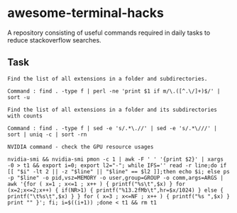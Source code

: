 # awesome-terminal-hacks
A repository consisting of useful commands required in daily tasks to reduce stackoverflow searches. 

## Task 

```
Find the list of all extensions in a folder and subdirectories. 

Command : find . -type f | perl -ne 'print $1 if m/\.([^.\/]+)$/' | sort -u
```

```
Find the list of all extensions in a folder and its subdirectories with counts 

Command : find . -type f | sed -e 's/.*\.//' | sed -e 's/.*\///' | sort | uniq -c | sort -rn
```

```
NVIDIA command - check the GPU resource usages

nvidia-smi && nvidia-smi pmon -c 1 | awk -F ' ' '{print $2}' | xargs -0 > t1 && export i=0; export l2="-"; while IFS='' read -r line;do if [[ "$i" -lt 2 || -z "$line" || "$line" == $l2 ]];then echo $i; else ps -p "$line" -o pid,vsz=MEMORY -o user,group=GROUP -o comm,args=ARGS | awk '{for ( x=1 ; x<=1 ; x++ ) { printf("%s\t",$x) } for (x=2;x<=2;x++) { if(NR>1) { printf("%13.2fMb\t",hr=$x/1024) } else { printf("\t%s\t",$x) } } for ( x=3 ; x<=NF ; x++ ) { printf("%s ",$x) } print "" }'; fi; i=$((i+1)) ;done < t1 && rm t1
```

